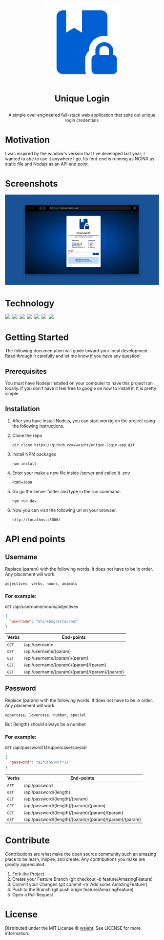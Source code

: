 <p align="center">
<a href="https://github.com/wajeht/windows_form_unique_login/releases">

<img src="https://raw.githubusercontent.com/wajeht/unique-login-app/main/client/img/android-chrome-512x512.png" width="250">

</a>
</p>

# <p align="center">Unique Login</p>

<p align="center">
A simple over engineered full-stack web application that spits out unique login credentials
</p>

# Motivation

I was inspired by the window's version that I've developed last year; I wanted to abe to use it anywhere I go. Its font-end is running as NGINX as static file and Nodejs as an API end point.

# Screenshots

<img src="https://raw.githubusercontent.com/wajeht/unique-login-app/main/client/img/unique-login-app.jpg">

# Technology

<img src="https://img.shields.io/badge/Node.js-43853D?style=for-the-badge&logo=node.js&logoColor=white" />‏‎ ‎‏‎
<img src="https://img.shields.io/badge/Express.js-000000?style=for-the-badge&logo=express&logoColor=white" /> ‎‏‎‏‎
<img src="https://img.shields.io/badge/HTML5-E34F26?style=for-the-badge&logo=html5&logoColor=white" /> ‎‏‎
<img src="https://img.shields.io/badge/CSS-239120?&style=for-the-badge&logo=css3&logoColor=white" />‏‎ ‎‏‎
<img src="https://img.shields.io/badge/Materialed--CSS-0081CB?style=for-the-badge&logo=material-ui&logoColor=white" />‏‎ ‎
<img src="https://img.shields.io/badge/restful-api-0081CB?style=for-the-badge&logo=restful-api-ui&logoColor=white" />‏‎ ‎
<img src="https://img.shields.io/badge/nginx-239120?&style=for-the-badge&logo=nginx&logoColor=white" />‏‎ ‎‏‎

# Getting Started

The following documentation will guide toward your local development. Read through it carefully and let me know if you have any question!

## Prerequisites

You must have Nodejs installed on your computer to have this project run locally. If you don't have it feel free to google on how to install it. It is pretty simple

## Installation

1. After you have install Nodejs, you can start workig on the project using the following instructions.
2. Clone the repo

   ```
   git clone https://github.com/wajeht/unique-login-app.git
   ```

3. Install NPM packages

   ```
   npm install
   ```

4. Enter your make a new file inside /server and called it .env

   ```
   PORT=3000
   ```

5. Go go the server folder and type in the run command.

   ```
   npm run dev
   ```

6. Now you can visit the following url on your browser.
   ```
   http://localhost:3000/
   ```

# API end points

## Username

Replace {param} with the following words. It does not have to be in order. Any placement will work.

```
adjectives, verbs, nouns, animals
```

### For example:

`GET` /api/username/nouns/adjectives

```json
{
  "username": "Stinkbugrestaurant"
}
```

| Verbs | End-points                                    |
| ----- | --------------------------------------------- |
| `GET` | /api/username                                 |
| `GET` | /api/username/{param}                         |
| `GET` | /api/username/{param}/{param}                 |
| `GET` | /api/username/{param}/{param}/{param}         |
| `GET` | /api/username/{param}/{param}/{param}/{param} |

## Password

Replace {param} with the following words. It does not have to be in order. Any placement will work.

```
uppercase, lowercase, number, special
```

But {length} should always be a number.

### For example:

`GET` /api/password/14/uppercase/special

```json
{
  "password": "$I*OYS&!N!P*JJ"
}
```

| Verbs | End-points                                             |
| ----- | ------------------------------------------------------ |
| `GET` | /api/password                                          |
| `GET` | /api/password/{length}                                 |
| `GET` | /api/password/{length}/{param}                         |
| `GET` | /api/password/{length}/{param}/{param}                 |
| `GET` | /api/password/{length}/{param}/{param}/{param}         |
| `GET` | /api/password/{length}/{param}/{param}/{param}/{param} |

# Contribute

Contributions are what make the open source community such an amazing place to be learn, inspire, and create. Any contributions you make are greatly appreciated.

1. Fork the Project
2. Create your Feature Branch (git checkout -b feature/AmazingFeature)
3. Commit your Changes (git commit -m 'Add some AmazingFeature')
4. Push to the Branch (git push origin feature/AmazingFeature)
5. Open a Pull Request

# License

Distributed under the MIT License © [wajeht](https://www.github.com/wajeht/). See LICENSE for more information.

